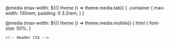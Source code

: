 @media (max-width: ${({ theme }) => theme.media.tab}) {
    .container {
    max-width: 130rem;
    padding: 0 3.2rem;
  }
  }

   @media (max-width: ${({ theme }) => theme.media.mobile}) {
       html {
      font-size: 50%;
    }

    <!-- Header CSS -->
   